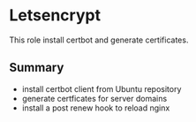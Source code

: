 # Letsencrypt

This role install certbot and generate certificates.

## Summary

* install certbot client from Ubuntu repository
* generate certficates for server domains
* install a post renew hook to reload nginx
